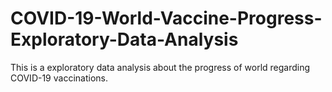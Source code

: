 # COVID-19-World-Vaccine-Progress-Exploratory-Data-Analysis
This is a exploratory data analysis about the progress of world regarding COVID-19 vaccinations.
